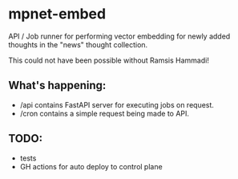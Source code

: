 # mpnet-embed

API / Job runner for performing vector embedding for newly added thoughts in the "news" thought collection.

This could not have been possible without Ramsis Hammadi!

## What's happening:

- /api contains FastAPI server for executing jobs on request.
- /cron contains a simple request being made to API.

## TODO:

- tests
- GH actions for auto deploy to control plane